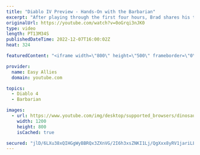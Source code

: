 ```yaml
---
title: "Diablo IV Preview - Hands-On with the Barbarian"
excerpt: "After playing through the first four hours, Brad shares his thoughts on the next chapter of Diablo, including character customization ..."
originalUrl: https://youtube.com/watch?v=0oGrqi3nJK0
type: video
length: PT13M34S
publishedDateTime: 2022-12-07T16:00:02Z
heat: 324

featuredContent: "<iframe width=\"800\" height=\"500\" frameborder=\"0\" src=\"https://www.youtube.com/embed/0oGrqi3nJK0\" allow=\"accelerometer; autoplay; encrypted-media; gyroscope; picture-in-picture\" allowfullscreen></iframe>"

provider:
  name: Easy Allies
  domain: youtube.com

topics:
  - Diablo 4
  - Barbarian

images:
  - url: https://www.youtube.com/img/desktop/supported_browsers/dinosaur.png
    width: 1200
    height: 800
    isCached: true

secured: "jlD/6LXu38xQIHGgWyBBRQx3ZXnVG/2I6h3xsZNKI1Lj/QgXxx8yRV1jariLLCOb4khCladZQijfKdmbpdoaoUd0H9k6uVx833ftlt5DeGlx8+d7qLcyCR5oigMfjy5jVsw4kE7vV0DYo68u08LnKXdpBYQgSNaSeBBXGChH8P2IU2anmFASl6eLktf7X9XGPWQOOFoDDsMLtt+7LKa4R61WlLhtC/RNkQqe2hQ8WA2yyj/FOXDqbiHIPdGjQY4EaO27Cdtfe/Ku37/PRDbWe5C9eKIAkRs2zvqe7TEEcq3Dg+9di9p3XgYMQ0G+qWqcTNkSH77Mmy5K4Wqar5Cy0O7zWbi6DAQl1hXCvQOsbZMq9L3SOU0bTgYKPY7NlTwXjCchNiMBUT+16vPswYzoHw==;0PlGmhmhtoGicPenMpXUoQ=="
---
```


